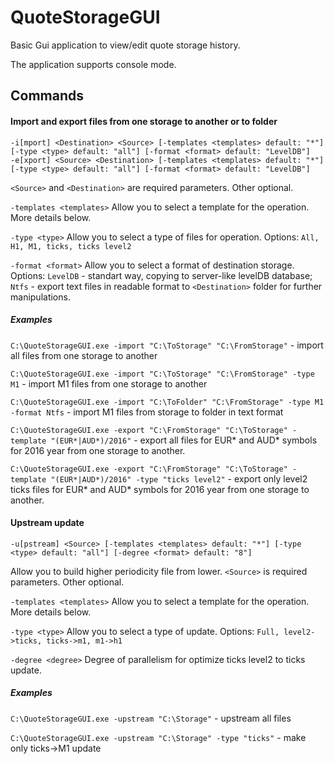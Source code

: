 # QuoteStorageGUI
Basic Gui application to view/edit quote storage history.

The application supports console mode.

## Commands
#### Import and export files from one storage to another or to folder 
```
-i[mport] <Destination> <Source> [-templates <templates> default: "*"] [-type <type> default: "all"] [-format <format> default: "LevelDB"]
-e[xport] <Source> <Destination> [-templates <templates> default: "*"] [-type <type> default: "all"] [-format <format> default: "LevelDB"]
```   

`<Source>` and `<Destination>` are required parameters. Other optional.

`-templates <templates>`  Allow you to select a template for the operation. More details below.

`-type <type>`  Allow you to select a type of files for operation. Options: `All, H1, M1, ticks, ticks level2`

`-format <format>`  Allow you to select a format of destination storage. Options: `LevelDB` - standart way, copying to server-like levelDB database; `Ntfs` - export text files in readable format to `<Destination>` folder for further manipulations.

##### Examples

`C:\QuoteStorageGUI.exe -import "C:\ToStorage" "C:\FromStorage"` - import all files from one storage to another

`C:\QuoteStorageGUI.exe -import "C:\ToStorage" "C:\FromStorage" -type M1` - import M1 files from one storage to another

`C:\QuoteStorageGUI.exe -import "C:\ToFolder" "C:\FromStorage" -type M1 -format Ntfs` - import M1 files from storage to folder in text format

`C:\QuoteStorageGUI.exe -export "C:\FromStorage" "C:\ToStorage" -template "(EUR*|AUD*)/2016"` - export all files for EUR\* and AUD\* symbols for 2016 year from one storage to another.

`C:\QuoteStorageGUI.exe -export "C:\FromStorage" "C:\ToStorage" -template "(EUR*|AUD*)/2016" -type "ticks level2"` - export only level2 ticks files for EUR\* and AUD\* symbols for 2016 year from one storage to another.


#### Upstream update 
```
-u[pstream] <Source> [-templates <templates> default: "*"] [-type <type> default: "all"] [-degree <format> default: "8"] 
```   
Allow you to build higher periodicity file from lower.
`<Source>` is required parameters. Other optional.

`-templates <templates>`  Allow you to select a template for the operation. More details below.

`-type <type>`  Allow you to select a type of update. Options: `Full, level2->ticks, ticks->m1, m1->h1`

`-degree <degree>`  Degree of parallelism for optimize ticks level2 to ticks update.

##### Examples

`C:\QuoteStorageGUI.exe -upstream "C:\Storage"` - upstream all files

`C:\QuoteStorageGUI.exe -upstream "C:\Storage" -type "ticks"` - make only ticks->M1 update

